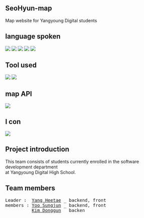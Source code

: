 ## <h2> SeoHyun-map </h2>
Map website for Yangyoung Digital students

## language spoken
<img src="https://img.shields.io/badge/JAVA-007396?style=for-the-badge&logo=java&logoColor=white"> <img src="https://img.shields.io/badge/javascript-F7DF1E?style=for-the-badge&logo=javascript&logoColor=black"> <img src="https://img.shields.io/badge/jquery-0769AD?style=for-the-badge&logo=jquery&logoColor=white"> <img src="https://img.shields.io/badge/html-E34F26?style=for-the-badge&logo=html5&logoColor=white"> <img src="https://img.shields.io/badge/css-1572B6?style=for-the-badge&logo=css3&logoColor=white">

## Tool used
<img src="https://img.shields.io/badge/Eclipse IDE-2C2255?style=for-the-badge&logo=Eclipse IDE&logoColor=white"> <img src="https://img.shields.io/badge/Visual Studio Code-007ACC?style=for-the-badge&logo=Visual Studio Code&logoColor=white"> 

## map API
<img src="https://img.shields.io/badge/Kakao-FFCD00?style=for-the-badge&logo=Kakao&logoColor=black"> 

## I con 
<img src="https://img.shields.io/badge/Bootstrap-563D7C?style=for-the-badge&logo=bootstrap&logoColor=white">

## Project introduction
This team consists of students currently enrolled in the software development department<br>
at Yangyoung Digital High School.

## Team members
<pre>
Leader :  <a href="https://github.com/gmlxo">Yang Heetae</a> _ backend, front
members : <a href="https://github.com/dbstarjun">Yoo Sungjun</a> _ backend, front
          <a href="https://github.com/N1kdg">Kim Donggun</a> _ backen
</pre>
